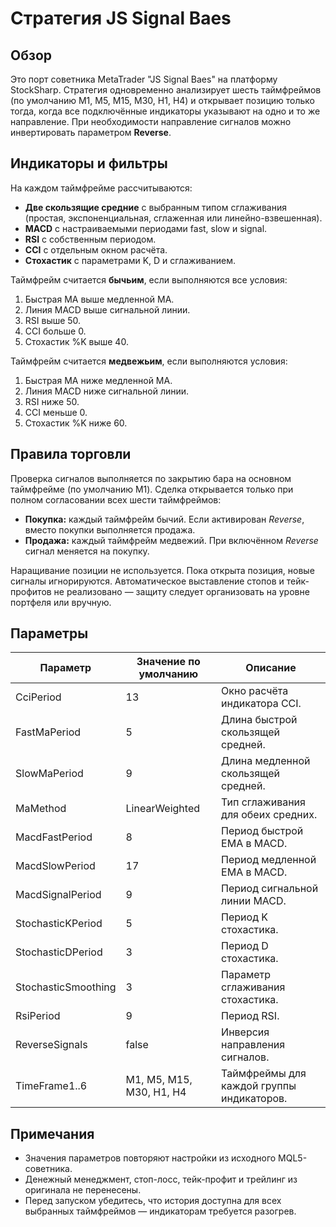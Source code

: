 # Стратегия JS Signal Baes

## Обзор
Это порт советника MetaTrader "JS Signal Baes" на платформу StockSharp. Стратегия одновременно анализирует шесть таймфреймов (по умолчанию M1, M5, M15, M30, H1, H4) и открывает позицию только тогда, когда все подключённые индикаторы указывают на одно и то же направление. При необходимости направление сигналов можно инвертировать параметром **Reverse**.

## Индикаторы и фильтры
На каждом таймфрейме рассчитываются:

- **Две скользящие средние** с выбранным типом сглаживания (простая, экспоненциальная, сглаженная или линейно-взвешенная).
- **MACD** с настраиваемыми периодами fast, slow и signal.
- **RSI** с собственным периодом.
- **CCI** с отдельным окном расчёта.
- **Стохастик** с параметрами K, D и сглаживанием.

Таймфрейм считается **бычьим**, если выполняются все условия:

1. Быстрая MA выше медленной MA.
2. Линия MACD выше сигнальной линии.
3. RSI выше 50.
4. CCI больше 0.
5. Стохастик %K выше 40.

Таймфрейм считается **медвежьим**, если выполняются условия:

1. Быстрая MA ниже медленной MA.
2. Линия MACD ниже сигнальной линии.
3. RSI ниже 50.
4. CCI меньше 0.
5. Стохастик %K ниже 60.

## Правила торговли
Проверка сигналов выполняется по закрытию бара на основном таймфрейме (по умолчанию M1). Сделка открывается только при полном согласовании всех шести таймфреймов:

- **Покупка:** каждый таймфрейм бычий. Если активирован *Reverse*, вместо покупки выполняется продажа.
- **Продажа:** каждый таймфрейм медвежий. При включённом *Reverse* сигнал меняется на покупку.

Наращивание позиции не используется. Пока открыта позиция, новые сигналы игнорируются. Автоматическое выставление стопов и тейк-профитов не реализовано — защиту следует организовать на уровне портфеля или вручную.

## Параметры
| Параметр | Значение по умолчанию | Описание |
|----------|-----------------------|----------|
| CciPeriod | 13 | Окно расчёта индикатора CCI. |
| FastMaPeriod | 5 | Длина быстрой скользящей средней. |
| SlowMaPeriod | 9 | Длина медленной скользящей средней. |
| MaMethod | LinearWeighted | Тип сглаживания для обеих средних. |
| MacdFastPeriod | 8 | Период быстрой EMA в MACD. |
| MacdSlowPeriod | 17 | Период медленной EMA в MACD. |
| MacdSignalPeriod | 9 | Период сигнальной линии MACD. |
| StochasticKPeriod | 5 | Период K стохастика. |
| StochasticDPeriod | 3 | Период D стохастика. |
| StochasticSmoothing | 3 | Параметр сглаживания стохастика. |
| RsiPeriod | 9 | Период RSI. |
| ReverseSignals | false | Инверсия направления сигналов. |
| TimeFrame1..6 | M1, M5, M15, M30, H1, H4 | Таймфреймы для каждой группы индикаторов. |

## Примечания
- Значения параметров повторяют настройки из исходного MQL5-советника.
- Денежный менеджмент, стоп-лосс, тейк-профит и трейлинг из оригинала не перенесены.
- Перед запуском убедитесь, что история доступна для всех выбранных таймфреймов — индикаторам требуется разогрев.

